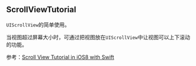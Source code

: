 ScrollViewTutorial 
----------------
`UIScrollView`的简单使用。

当视图超过屏幕大小时，可通过把视图放在`UIScrollView`中让视图可以上下滚动的功能。

参考：[Scroll View Tutorial in iOS8 with Swift](https://www.ioscreator.com/tutorials/scroll-view-tutorial-ios8-swift)
